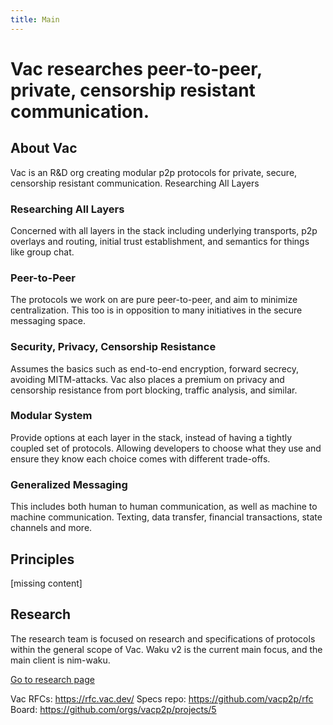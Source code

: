 ```yaml
---
title: Main
---
```

# Vac researches peer-to-peer, private, censorship resistant communication.


## About Vac
Vac is an R&D org creating modular p2p protocols for private, secure, censorship resistant communication.
Researching All Layers

### Researching All Layers
Concerned with all layers in the stack including underlying transports, p2p overlays and routing, initial trust establishment, and semantics for things like group chat.

### Peer-to-Peer
The protocols we work on are pure peer-to-peer, and aim to minimize centralization. This too is in opposition to many initiatives in the secure messaging space.

### Security, Privacy, Censorship Resistance
Assumes the basics such as end-to-end encryption, forward secrecy, avoiding MITM-attacks. Vac also places a premium on privacy and censorship resistance from port blocking, traffic analysis, and similar.

### Modular System
Provide options at each layer in the stack, instead of having a tightly coupled set of protocols. Allowing developers to choose what they use and ensure they know each choice comes with different trade-offs.


### Generalized Messaging
This includes both human to human communication, as well as machine to machine communication. Texting, data transfer, financial transactions, state channels and more.

## Principles
[missing content]

## Research
The research team is focused on research and specifications of protocols within the general scope of Vac. Waku v2 is the current main focus, and the main client is nim-waku.

[Go to research page](/research)

Vac RFCs: https://rfc.vac.dev/
Specs repo: https://github.com/vacp2p/rfc
Board: https://github.com/orgs/vacp2p/projects/5